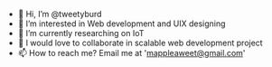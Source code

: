 - 👋 Hi, I’m @tweetyburd
- 👀 I’m interested in Web development and UIX designing
- 🌱 I’m currently researching on IoT
- 💞️ I would love to collaborate in scalable web development project
- 📫 How to reach me? Email me at 'mappleaweet@gmail.com'

<!---
tweetyburd/tweetyburd is a ✨ special ✨ repository because its `README.md` (this file) appears on your GitHub profile.
You can click the Preview link to take a look at your changes.
--->
